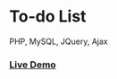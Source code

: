 # To-do List
PHP, MySQL, JQuery, Ajax
### <a href="https://devaloper.com/not-uygulamasi">Live Demo</a>
